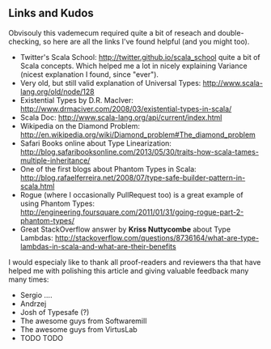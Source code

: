 Links and Kudos
---------------

Obvisouly this vademecum required quite a bit of reseach and double-checking, so here are all the links I've found helpful (and you might too).

* Twitter's Scala School: http://twitter.github.io/scala_school quite a bit of Scala concepts. Which helped me a lot in nicely explaining Variance (nicest explanation I found, since "ever").
* Very old, but still valid explanation of Universal Types: http://www.scala-lang.org/old/node/128
* Existential Types by D.R. MacIver: http://www.drmaciver.com/2008/03/existential-types-in-scala/
* Scala Doc: http://www.scala-lang.org/api/current/index.html
* Wikipedia on the Diamond Problem: http://en.wikipedia.org/wiki/Diamond_problem#The_diamond_problem
* Safari Books online about Type Linearization: http://blog.safaribooksonline.com/2013/05/30/traits-how-scala-tames-multiple-inheritance/
* One of the first blogs about Phantom Types in Scala: http://blog.rafaelferreira.net/2008/07/type-safe-builder-pattern-in-scala.html
* Rogue (where I occasionally PullRequest too) is a great example of using Phantom Types: http://engineering.foursquare.com/2011/01/31/going-rogue-part-2-phantom-types/
* Great StackOverflow answer by **Kriss Nuttycombe** about Type Lambdas: http://stackoverflow.com/questions/8736164/what-are-type-lambdas-in-scala-and-what-are-their-benefits

I would especialy like to thank all proof-readers and reviewers tha that have helped me with polishing this article and giving valuable feedback many many times:

* Sergio ....
* Andrzej
* Josh of Typesafe (?)
* The awesome guys from Softwaremill
* The awesome guys from VirtusLab
* TODO TODO
